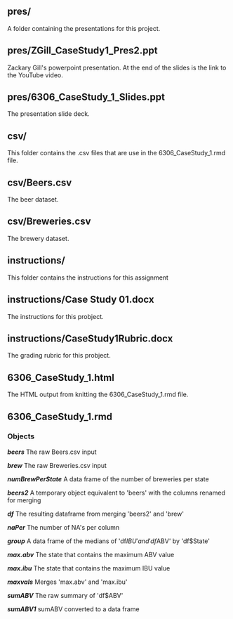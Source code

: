## pres/
A folder containing the presentations for this project.

## pres/ZGill_CaseStudy1_Pres2.ppt
Zackary Gill's powerpoint presentation. At the end of the slides is the link to the YouTube video.

## pres/6306_CaseStudy_1_Slides.ppt
The presentation slide deck.

## csv/
This folder contains the .csv files that are use in the 6306_CaseStudy_1.rmd file.

## csv/Beers.csv
The beer dataset.

## csv/Breweries.csv
The brewery dataset.

## instructions/
This folder contains the instructions for this assignment

## instructions/Case Study 01.docx
The instructions for this probject.

## instructions/CaseStudy1Rubric.docx
The grading rubric for this probject.

## 6306_CaseStudy_1.html
The HTML output from knitting the 6306_CaseStudy_1.rmd file.

## 6306_CaseStudy_1.rmd
### Objects
**_beers_**		The raw Beers.csv input

**_brew_**		The raw Breweries.csv input

**_numBrewPerState_**	A data frame of the number of breweries per state

**_beers2_**		A temporary object equivalent to 'beers' with the columns renamed for merging

**_df_**		The resulting dataframe from merging 'beers2' and 'brew'

**_naPer_**		The number of NA's per column

**_group_**		A data frame of the medians of 'df$IBU' and 'df$ABV' by 'df$State'

**_max.abv_**	The state that contains the maximum ABV value

**_max.ibu_**	The state that contains the maximum IBU value

**_maxvals_**	Merges 'max.abv' and 'max.ibu'

**_sumABV_**	The raw summary of 'df$ABV'

**_sumABV1_**	sumABV converted to a data frame
